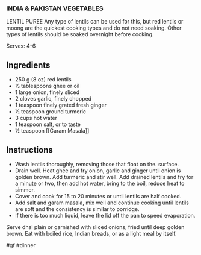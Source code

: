### INDIA & PAKISTAN VEGETABLES

LENTIL PUREE 
Any type of lentils can be used for this, but red lentils or moong are the quickest cooking types and do not need soaking. Other types of lentils should be soaked overnight before cooking.

Serves: 4-6
## Ingredients
- 250 g (8 oz) red lentils
- ½ tablespoons ghee or oil
- 1 large onion, finely sliced
- 2 cloves garlic, finely chopped
- 1 teaspoon finely grated fresh ginger
- ½ teaspoon ground turmeric
- 3 cups hot water
- 1 teaspoon salt, or to taste
- ½ teaspoon [[Garam Masala]]


## Instructions
- Wash lentils thoroughly, removing those that float on the. surface. 
- Drain well. Heat ghee and fry onion, garlic and ginger until onion is golden brown. Add turmeric and stir well. Add drained lentils and fry for a minute or two, then add hot water, bring to the boil, reduce heat to simmer. 
- Cover and cook for 15 to 20 minutes or until lentils are half cooked. 
- Add salt and garam masala, mix well and continue cooking until lentils are soft and the consistency is similar to porridge. 
- If there is too much liquid, leave the lid off the pan to speed evaporation. 
 
Serve dhal plain or garnished with sliced onions, fried until deep golden brown. Eat with boiled rice, Indian breads, or as a light meal by itself.

#gf #dinner 